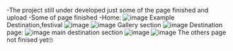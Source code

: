 -The project still under developed just some of the page finished and upload
-Some of page finished
-Home:
![image](https://github.com/user-attachments/assets/11e1d754-d976-46aa-93d6-c762e894d9d3)
Example Destination,festival
![image](https://github.com/user-attachments/assets/62243200-acb3-47ff-a7b3-234414096d9d)
![image](https://github.com/user-attachments/assets/079bf914-55c4-462b-bfd5-ea0b976207a6)
Gallery section
![image](https://github.com/user-attachments/assets/fee985e4-c312-4c08-9745-b15486e667c3)
Destination page:
![image](https://github.com/user-attachments/assets/97537970-1ea3-42ee-8587-e06d4279b473)
main destination section
![image](https://github.com/user-attachments/assets/33b9066e-d236-4642-beea-38874a283781)
![image](https://github.com/user-attachments/assets/b51ccf39-4f0c-41ad-be58-256e2a879099)
The others page not finised yet🙄
